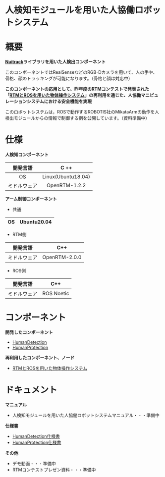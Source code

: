 # 人検知モジュールを用いた人協働ロボットシステム  

# 概要
**[Nuitrack](https://nuitrack.com/jp)ライブラリを用いた人検出コンポーネント**  

このコンポーネントではRealSenseなどのRGB-Dカメラを用いて、人の手や、骨格、顔のトラッキングが可能になります。（骨格と顔は対応中）


**このコンポーネントの応用として、昨年度のRTMコンテストで発表された「[RTMとROSを用いた物体操作システム](https://openrtm.org/openrtm/ja/node/7086)」の再利用を通じた、人協働マニピュレーションシステムにおける安全機能を実現**  

このロボットシステムは，ROSで動作するROBOTIS社のMikataArmの動作を人検出モジュールからの情報で制御する例を公開しています。（資料準備中）  

# 仕様
**人検知コンポーネント**    

| 開発言語 | C ++ |    
|:------:|:------:|  
| OS | Linux(Ubuntu18.04) |    
| ミドルウェア | OpenRTM-1.2.2 |  

**アーム制御コンポーネント**  

* 共通  

| OS | Ubuntu20.04 |
|:------:|:------:|

* RTM側  

| 開発言語 | C++ |  
|:------:|:------:|
| ミドルウェア | OpenRTM-2.0.0 |  

* ROS側  

| 開発言語 | C++ |
|:------:|:------:|  
| ミドルウェア | ROS Noetic |  

# コンポーネント
**開発したコンポーネント**
* [HumanDetection](https://github.com/rsdlab/HumanDetection/tree/master/RTC/HumanDetection)
* [HumanProtection](https://github.com/rsdlab/HumanDetection/tree/master/RTC/HumanProtection)  

**再利用したコンポーネント、ノード**  
* [RTMとROSを用いた物体操作システム](https://openrtm.org/openrtm/ja/node/7086)

# ドキュメント
**マニュアル**
* 人検知モジュールを用いた人協働ロボットシステムマニュアル・・・準備中

**仕様書**
* [HumanDetection仕様書](https://github.com/rsdlab/HumanDetection/blob/master/Documents/HumanDetectionSpecification.pdf)
* [HumanProtection仕様書](https://github.com/rsdlab/HumanDetection/blob/master/Documents/HumanProtectionSpecification.pdf)

**その他**
* デモ動画・・・準備中
* RTMコンテストプレゼン資料・・・準備中
